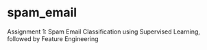# spam_email
Assignment 1: Spam Email Classification using Supervised Learning, followed by Feature Engineering
